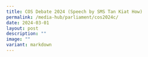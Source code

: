 ```yaml
---
title: COS Debate 2024 (Speech by SMS Tan Kiat How)
permalink: /media-hub/parliament/cos2024c/
date: 2024-03-01
layout: post
description: ""
image: ""
variant: markdown
---
```

